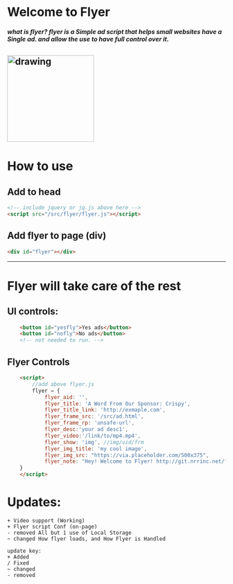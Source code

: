 # Welcome to Flyer
##### _what is flyer? flyer is a Simple ad script that helps small websites have a Single ad. and allow the use to have full control over it._
<img src="https://raw.githubusercontent.com/Nolanrulesroblox/Flyer/master/offsite/flyer-logo.png" alt="drawing" width="200"/></img>
---
# How to use
## Add to head
```html
<!-- include jquery or jq.js above here -->
<script src="/src/flyer/flyer.js"></script>
```
## Add flyer to page (div)
```html
<div id="flyer"></div>
```
---
# Flyer will take care of the rest

## UI controls:
```html
    <button id="yesfly">Yes ads</button>
    <button id="nofly">No ads</button>
    <!-- not needed to run. -->
```
## Flyer Controls
```html
    <script>
        //add above flyer.js
        flyer = {
            flyer_aid: '',
            flyer_title: 'A Word From Our Sponsor: Crispy',
            flyer_title_link: 'http://exmaple.com',
            flyer_frame_src: '/src/ad.html',
            flyer_frame_rp: 'unsafe-url',
            flyer_desc:'your ad desc1',
            flyer_video:'/link/to/mp4.mp4',
            flyer_show: 'img', //img/vid/frm
            flyer_img_title: 'my cool image',
            flyer_img_src: "https://via.placeholder.com/500x375",
            flyer_note: "Hey! Welcome to Flyer! http://git.nrrinc.net/flyer'",
    }
    </script>
```
# Updates:
```code
+ Video support (Working)
+ Flyer script Conf (on-page)
- removed All but 1 use of Local Storage
~ changed How flyer loads, and How Flyer is Handled 
```
```
update key:
+ Added
/ Fixed
~ changed
- removed
```
